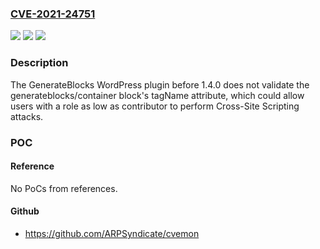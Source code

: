 ### [CVE-2021-24751](https://cve.mitre.org/cgi-bin/cvename.cgi?name=CVE-2021-24751)
![](https://img.shields.io/static/v1?label=Product&message=GenerateBlocks&color=blue)
![](https://img.shields.io/static/v1?label=Version&message=1.4.0%3C%201.4.0%20&color=brighgreen)
![](https://img.shields.io/static/v1?label=Vulnerability&message=CWE-79%20Cross-site%20Scripting%20(XSS)&color=brighgreen)

### Description

The GenerateBlocks WordPress plugin before 1.4.0 does not validate the generateblocks/container block's tagName attribute, which could allow users with a role as low as contributor to perform Cross-Site Scripting attacks.

### POC

#### Reference
No PoCs from references.

#### Github
- https://github.com/ARPSyndicate/cvemon

